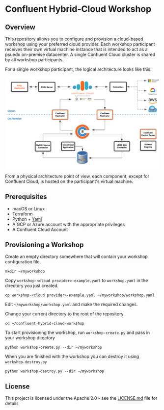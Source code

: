 # Confluent Hybrid-Cloud Workshop

## Overview

This repository allows you to configure and provision a cloud-based workshop using your preferred cloud provider. Each workshop participant receives their own virtual machine instance that is intended to act as a psuedo on-premise datacenter. A single Confluent Cloud cluster is shared by all workshop participants.

For a single workshop participant, the logical architecture looks like this.

![workshop](core/asciidoc/images/architecture.png)

From a physical architecture point of view, each component, except for Confluent Cloud, is hosted on the participant's virtual machine. 

## Prerequisites

* macOS or Linux
* Terraform
* Python + [Yaml](https://pyyaml.org/wiki/PyYAML)
* A GCP or Azure account with the appropriate privileges
* A Confluent Cloud Account

## Provisioning a Workshop

Create an empty directory somewhere that will contain your workshop configuration file.

```
mkdir ~/myworkshop
```

Copy `workshop-<cloud provider>-example.yaml` to `workshop.yaml` in the directory you just created.

```
cp workshop-<cloud provider>-example.yaml ~/myworkshop/workshop.yaml
```

Edit `~/myworkshop/workshop.yaml` and make the required changes.

Change your current directory to the root of the repository

```
cd ~/confluent-hybrid-cloud-workshop
```

To start provisioning the workshop, run `workshop-create.py` and pass in your workshop directory

```
python workshop-create.py --dir ~/myworkshop
```

When you are finished with the workshop you can destroy it using `workshop-destroy.py`

```
python workshop-destroy.py --dir ~/myworkshop
```

## License

This project is licensed under the Apache 2.0 - see the [LICENSE.md](LICENSE.md) file for details
